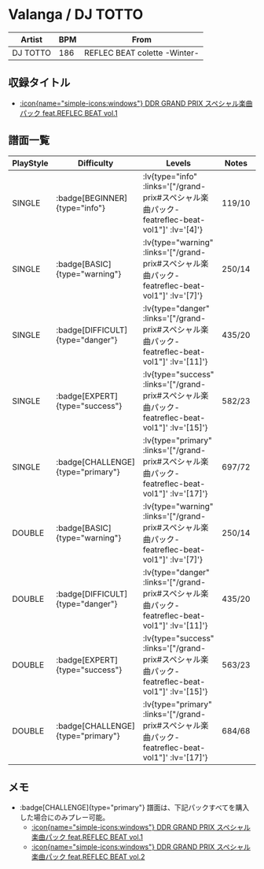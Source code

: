 # Valanga / DJ TOTTO

|Artist|BPM|From|
|------|---|----|
|DJ TOTTO|186|REFLEC BEAT colette -Winter-|

## 収録タイトル

- [ :icon{name="simple-icons:windows"} DDR GRAND PRIX スペシャル楽曲パック feat.REFLEC BEAT vol.1](/grand-prix#スペシャル楽曲パック-featreflec-beat-vol1)

## 譜面一覧

|PlayStyle|Difficulty|Levels|Notes|Movie|
|---------|----------|------|-----|-----|
|SINGLE| :badge[BEGINNER]{type="info"} | :lv{type="info" :links='["/grand-prix#スペシャル楽曲パック-featreflec-beat-vol1"]' :lv='[4]'} |119/10||
|SINGLE| :badge[BASIC]{type="warning"} | :lv{type="warning" :links='["/grand-prix#スペシャル楽曲パック-featreflec-beat-vol1"]' :lv='[7]'} |250/14||
|SINGLE| :badge[DIFFICULT]{type="danger"} | :lv{type="danger" :links='["/grand-prix#スペシャル楽曲パック-featreflec-beat-vol1"]' :lv='[11]'} |435/20||
|SINGLE| :badge[EXPERT]{type="success"} | :lv{type="success" :links='["/grand-prix#スペシャル楽曲パック-featreflec-beat-vol1"]' :lv='[15]'} |582/23||
|SINGLE| :badge[CHALLENGE]{type="primary"} | :lv{type="primary" :links='["/grand-prix#スペシャル楽曲パック-featreflec-beat-vol1"]' :lv='[17]'} |697/72||
|DOUBLE| :badge[BASIC]{type="warning"} | :lv{type="warning" :links='["/grand-prix#スペシャル楽曲パック-featreflec-beat-vol1"]' :lv='[7]'} |250/14||
|DOUBLE| :badge[DIFFICULT]{type="danger"} | :lv{type="danger" :links='["/grand-prix#スペシャル楽曲パック-featreflec-beat-vol1"]' :lv='[11]'} |435/20||
|DOUBLE| :badge[EXPERT]{type="success"} | :lv{type="success" :links='["/grand-prix#スペシャル楽曲パック-featreflec-beat-vol1"]' :lv='[15]'} |563/23||
|DOUBLE| :badge[CHALLENGE]{type="primary"} | :lv{type="primary" :links='["/grand-prix#スペシャル楽曲パック-featreflec-beat-vol1"]' :lv='[17]'} |684/68||

## メモ

- :badge[CHALLENGE]{type="primary"} 譜面は、下記パックすべてを購入した場合にのみプレー可能。
  - [ :icon{name="simple-icons:windows"} DDR GRAND PRIX スペシャル楽曲パック feat.REFLEC BEAT vol.1](/grand-prix#スペシャル楽曲パック-featreflec-beat-vol1)
  - [ :icon{name="simple-icons:windows"} DDR GRAND PRIX スペシャル楽曲パック feat.REFLEC BEAT vol.2](/grand-prix#スペシャル楽曲パック-featreflec-beat-vol2)
